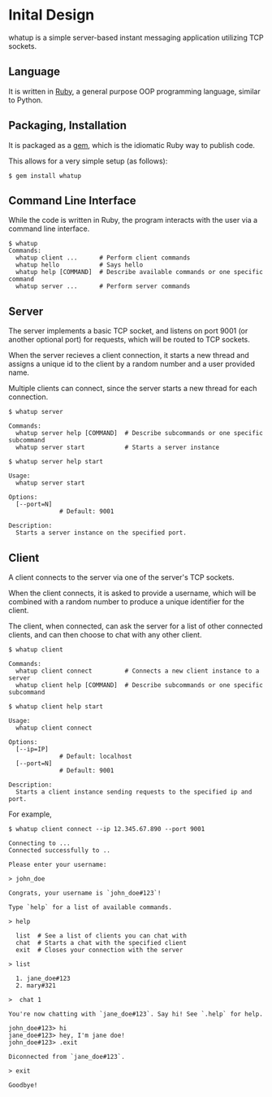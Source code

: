 # Inital Design

whatup is a simple server-based instant messaging application utilizing TCP sockets.

## Language

It is written in [Ruby](https://www.ruby-lang.org/en/), a general purpose OOP
programming language, similar to Python.

## Packaging, Installation

It is packaged as a [gem](https://guides.rubygems.org/), which is the idiomatic Ruby way to publish code.

This allows for a very simple setup (as follows):

```
$ gem install whatup
```

## Command Line Interface

While the code is written in Ruby, the program interacts with the user via a
command line interface.

```
$ whatup
Commands:
  whatup client ...      # Perform client commands
  whatup hello           # Says hello
  whatup help [COMMAND]  # Describe available commands or one specific command
  whatup server ...      # Perform server commands
```

## Server

The server implements a basic TCP socket, and listens on port 9001 (or another
optional port) for requests, which will be routed to TCP sockets.

When the server recieves a client connection, it starts a new thread and assigns a unique id
to the client by a random number and a user provided name.

Multiple clients can connect, since the server starts a new thread for each connection.

```
$ whatup server

Commands:
  whatup server help [COMMAND]  # Describe subcommands or one specific subcommand
  whatup server start           # Starts a server instance

$ whatup server help start

Usage:
  whatup server start

Options:
  [--port=N]
              # Default: 9001

Description:
  Starts a server instance on the specified port.
```

## Client

A client connects to the server via one of the server's TCP sockets.

When the client connects, it is asked to provide a username, which will be
combined with a random number to produce a unique identifier for the client.

The client, when connected, can ask the server for a list of other connected
clients, and can then choose to chat with any other client.

```
$ whatup client

Commands:
  whatup client connect         # Connects a new client instance to a server
  whatup client help [COMMAND]  # Describe subcommands or one specific subcommand

$ whatup client help start

Usage:
  whatup client connect

Options:
  [--ip=IP]
              # Default: localhost
  [--port=N]
              # Default: 9001

Description:
  Starts a client instance sending requests to the specified ip and port.
```

For example,

```
$ whatup client connect --ip 12.345.67.890 --port 9001

Connecting to ...
Connected successfully to ..

Please enter your username:

> john_doe

Congrats, your username is `john_doe#123`!

Type `help` for a list of available commands.

> help

  list  # See a list of clients you can chat with
  chat  # Starts a chat with the specified client
  exit  # Closes your connection with the server

> list

  1. jane_doe#123
  2. mary#321

>  chat 1

You're now chatting with `jane_doe#123`. Say hi! See `.help` for help.

john_doe#123> hi
jane_doe#123> hey, I'm jane doe!
john_doe#123> .exit

Diconnected from `jane_doe#123`.

> exit

Goodbye!
```


